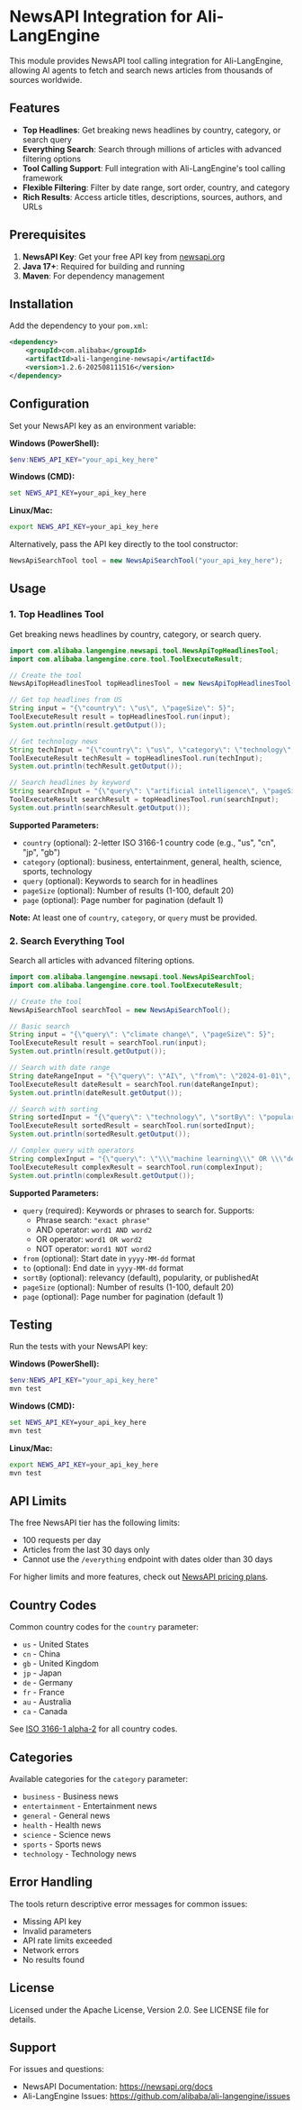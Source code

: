 # NewsAPI Integration for Ali-LangEngine

This module provides NewsAPI tool calling integration for Ali-LangEngine, allowing AI agents to fetch and search news articles from thousands of sources worldwide.

## Features

- **Top Headlines**: Get breaking news headlines by country, category, or search query
- **Everything Search**: Search through millions of articles with advanced filtering options
- **Tool Calling Support**: Full integration with Ali-LangEngine's tool calling framework
- **Flexible Filtering**: Filter by date range, sort order, country, and category
- **Rich Results**: Access article titles, descriptions, sources, authors, and URLs

## Prerequisites

1. **NewsAPI Key**: Get your free API key from [newsapi.org](https://newsapi.org/)
2. **Java 17+**: Required for building and running
3. **Maven**: For dependency management

## Installation

Add the dependency to your `pom.xml`:

```xml
<dependency>
    <groupId>com.alibaba</groupId>
    <artifactId>ali-langengine-newsapi</artifactId>
    <version>1.2.6-202508111516</version>
</dependency>
```

## Configuration

Set your NewsAPI key as an environment variable:

**Windows (PowerShell):**
```powershell
$env:NEWS_API_KEY="your_api_key_here"
```

**Windows (CMD):**
```cmd
set NEWS_API_KEY=your_api_key_here
```

**Linux/Mac:**
```bash
export NEWS_API_KEY=your_api_key_here
```

Alternatively, pass the API key directly to the tool constructor:

```java
NewsApiSearchTool tool = new NewsApiSearchTool("your_api_key_here");
```

## Usage

### 1. Top Headlines Tool

Get breaking news headlines by country, category, or search query.

```java
import com.alibaba.langengine.newsapi.tool.NewsApiTopHeadlinesTool;
import com.alibaba.langengine.core.tool.ToolExecuteResult;

// Create the tool
NewsApiTopHeadlinesTool topHeadlinesTool = new NewsApiTopHeadlinesTool();

// Get top headlines from US
String input = "{\"country\": \"us\", \"pageSize\": 5}";
ToolExecuteResult result = topHeadlinesTool.run(input);
System.out.println(result.getOutput());

// Get technology news
String techInput = "{\"country\": \"us\", \"category\": \"technology\", \"pageSize\": 5}";
ToolExecuteResult techResult = topHeadlinesTool.run(techInput);
System.out.println(techResult.getOutput());

// Search headlines by keyword
String searchInput = "{\"query\": \"artificial intelligence\", \"pageSize\": 5}";
ToolExecuteResult searchResult = topHeadlinesTool.run(searchInput);
System.out.println(searchResult.getOutput());
```

**Supported Parameters:**
- `country` (optional): 2-letter ISO 3166-1 country code (e.g., "us", "cn", "jp", "gb")
- `category` (optional): business, entertainment, general, health, science, sports, technology
- `query` (optional): Keywords to search for in headlines
- `pageSize` (optional): Number of results (1-100, default 20)
- `page` (optional): Page number for pagination (default 1)

**Note:** At least one of `country`, `category`, or `query` must be provided.

### 2. Search Everything Tool

Search all articles with advanced filtering options.

```java
import com.alibaba.langengine.newsapi.tool.NewsApiSearchTool;
import com.alibaba.langengine.core.tool.ToolExecuteResult;

// Create the tool
NewsApiSearchTool searchTool = new NewsApiSearchTool();

// Basic search
String input = "{\"query\": \"climate change\", \"pageSize\": 5}";
ToolExecuteResult result = searchTool.run(input);
System.out.println(result.getOutput());

// Search with date range
String dateRangeInput = "{\"query\": \"AI\", \"from\": \"2024-01-01\", \"to\": \"2024-12-31\", \"pageSize\": 5}";
ToolExecuteResult dateResult = searchTool.run(dateRangeInput);
System.out.println(dateResult.getOutput());

// Search with sorting
String sortedInput = "{\"query\": \"technology\", \"sortBy\": \"popularity\", \"pageSize\": 5}";
ToolExecuteResult sortedResult = searchTool.run(sortedInput);
System.out.println(sortedResult.getOutput());

// Complex query with operators
String complexInput = "{\"query\": \"\\\"machine learning\\\" OR \\\"deep learning\\\"\", \"pageSize\": 5}";
ToolExecuteResult complexResult = searchTool.run(complexInput);
System.out.println(complexResult.getOutput());
```

**Supported Parameters:**
- `query` (required): Keywords or phrases to search for. Supports:
  - Phrase search: `"exact phrase"`
  - AND operator: `word1 AND word2`
  - OR operator: `word1 OR word2`
  - NOT operator: `word1 NOT word2`
- `from` (optional): Start date in `yyyy-MM-dd` format
- `to` (optional): End date in `yyyy-MM-dd` format
- `sortBy` (optional): relevancy (default), popularity, or publishedAt
- `pageSize` (optional): Number of results (1-100, default 20)
- `page` (optional): Page number for pagination (default 1)

## Testing

Run the tests with your NewsAPI key:

**Windows (PowerShell):**
```powershell
$env:NEWS_API_KEY="your_api_key_here"
mvn test
```

**Windows (CMD):**
```cmd
set NEWS_API_KEY=your_api_key_here
mvn test
```

**Linux/Mac:**
```bash
export NEWS_API_KEY=your_api_key_here
mvn test
```

## API Limits

The free NewsAPI tier has the following limits:
- 100 requests per day
- Articles from the last 30 days only
- Cannot use the `/everything` endpoint with dates older than 30 days

For higher limits and more features, check out [NewsAPI pricing plans](https://newsapi.org/pricing).

## Country Codes

Common country codes for the `country` parameter:
- `us` - United States
- `cn` - China
- `gb` - United Kingdom
- `jp` - Japan
- `de` - Germany
- `fr` - France
- `au` - Australia
- `ca` - Canada

See [ISO 3166-1 alpha-2](https://en.wikipedia.org/wiki/ISO_3166-1_alpha-2) for all country codes.

## Categories

Available categories for the `category` parameter:
- `business` - Business news
- `entertainment` - Entertainment news
- `general` - General news
- `health` - Health news
- `science` - Science news
- `sports` - Sports news
- `technology` - Technology news

## Error Handling

The tools return descriptive error messages for common issues:
- Missing API key
- Invalid parameters
- API rate limits exceeded
- Network errors
- No results found

## License

Licensed under the Apache License, Version 2.0. See LICENSE file for details.

## Support

For issues and questions:
- NewsAPI Documentation: https://newsapi.org/docs
- Ali-LangEngine Issues: https://github.com/alibaba/ali-langengine/issues
